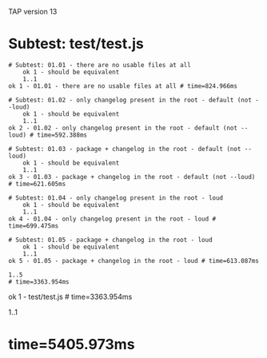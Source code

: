 TAP version 13
# Subtest: test/test.js
    # Subtest: 01.01 - there are no usable files at all
        ok 1 - should be equivalent
        1..1
    ok 1 - 01.01 - there are no usable files at all # time=824.966ms
    
    # Subtest: 01.02 - only changelog present in the root - default (not --loud)
        ok 1 - should be equivalent
        1..1
    ok 2 - 01.02 - only changelog present in the root - default (not --loud) # time=592.388ms
    
    # Subtest: 01.03 - package + changelog in the root - default (not --loud)
        ok 1 - should be equivalent
        1..1
    ok 3 - 01.03 - package + changelog in the root - default (not --loud) # time=621.605ms
    
    # Subtest: 01.04 - only changelog present in the root - loud
        ok 1 - should be equivalent
        1..1
    ok 4 - 01.04 - only changelog present in the root - loud # time=699.475ms
    
    # Subtest: 01.05 - package + changelog in the root - loud
        ok 1 - should be equivalent
        1..1
    ok 5 - 01.05 - package + changelog in the root - loud # time=613.087ms
    
    1..5
    # time=3363.954ms
ok 1 - test/test.js # time=3363.954ms

1..1
# time=5405.973ms
